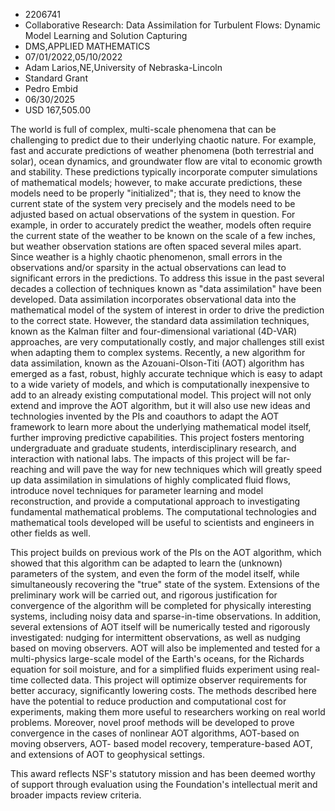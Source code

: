 
* 2206741
* Collaborative Research: Data Assimilation for Turbulent Flows: Dynamic Model Learning and Solution Capturing
* DMS,APPLIED MATHEMATICS
* 07/01/2022,05/10/2022
* Adam Larios,NE,University of Nebraska-Lincoln
* Standard Grant
* Pedro Embid
* 06/30/2025
* USD 167,505.00

The world is full of complex, multi-scale phenomena that can be challenging to
predict due to their underlying chaotic nature. For example, fast and accurate
predictions of weather phenomena (both terrestrial and solar), ocean dynamics,
and groundwater flow are vital to economic growth and stability. These
predictions typically incorporate computer simulations of mathematical models;
however, to make accurate predictions, these models need to be properly
"initialized"; that is, they need to know the current state of the system very
precisely and the models need to be adjusted based on actual observations of the
system in question. For example, in order to accurately predict the weather,
models often require the current state of the weather to be known on the scale
of a few inches, but weather observation stations are often spaced several miles
apart. Since weather is a highly chaotic phenomenon, small errors in the
observations and/or sparsity in the actual observations can lead to significant
errors in the predictions. To address this issue in the past several decades a
collection of techniques known as "data assimilation" have been developed. Data
assimilation incorporates observational data into the mathematical model of the
system of interest in order to drive the prediction to the correct state.
However, the standard data assimilation techniques, known as the Kalman filter
and four-dimensional variational (4D-VAR) approaches, are very computationally
costly, and major challenges still exist when adapting them to complex systems.
Recently, a new algorithm for data assimilation, known as the Azouani-Olson-Titi
(AOT) algorithm has emerged as a fast, robust, highly accurate technique which
is easy to adapt to a wide variety of models, and which is computationally
inexpensive to add to an already existing computational model. This project will
not only extend and improve the AOT algorithm, but it will also use new ideas
and technologies invented by the PIs and coauthors to adapt the AOT framework to
learn more about the underlying mathematical model itself, further improving
predictive capabilities. This project fosters mentoring undergraduate and
graduate students, interdisciplinary research, and interaction with national
labs. The impacts of this project will be far-reaching and will pave the way for
new techniques which will greatly speed up data assimilation in simulations of
highly complicated fluid flows, introduce novel techniques for parameter
learning and model reconstruction, and provide a computational approach to
investigating fundamental mathematical problems. The computational technologies
and mathematical tools developed will be useful to scientists and engineers in
other fields as well.

This project builds on previous work of the PIs on the AOT algorithm, which
showed that this algorithm can be adapted to learn the (unknown) parameters of
the system, and even the form of the model itself, while simultaneously
recovering the "true" state of the system. Extensions of the preliminary work
will be carried out, and rigorous justification for convergence of the algorithm
will be completed for physically interesting systems, including noisy data and
sparse-in-time observations. In addition, several extensions of AOT itself will
be numerically tested and rigorously investigated: nudging for intermittent
observations, as well as nudging based on moving observers. AOT will also be
implemented and tested for a multi-physics large-scale model of the Earth's
oceans, for the Richards equation for soil moisture, and for a simplified fluids
experiment using real-time collected data. This project will optimize observer
requirements for better accuracy, significantly lowering costs. The methods
described here have the potential to reduce production and computational cost
for experiments, making them more useful to researchers working on real world
problems. Moreover, novel proof methods will be developed to prove convergence
in the cases of nonlinear AOT algorithms, AOT-based on moving observers, AOT-
based model recovery, temperature-based AOT, and extensions of AOT to
geophysical settings.

This award reflects NSF's statutory mission and has been deemed worthy of
support through evaluation using the Foundation's intellectual merit and broader
impacts review criteria.
